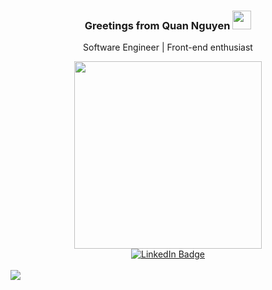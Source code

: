 <h3 align="center">
  Greetings from Quan Nguyen <img src="https://media.giphy.com/media/hvRJCLFzcasrR4ia7z/giphy.gif" width="30px" mar />  
</h3>
<p align="center">Software Engineer | Front-end enthusiast</p>

<div id="header" align="center">
  <img src="https://media.giphy.com/media/ZVik7pBtu9dNS/giphy.gif" width="300"/>
  <div>
    <a href="https://www.linkedin.com/in/daviddesar/">
      <img src="https://img.shields.io/badge/LinkedIn-blue?style=for-the-badge&logo=linkedin&logoColor=white" alt="LinkedIn Badge"/>
    </a>
  </div>
</div>
&nbsp;

<div align="center">
  <div style="display: flex; align-items: flex-start;">
    <img src="https://github-readme-stats.vercel.app/api/top-langs/?username=daviddesar&layout=compact&show_icons=true&title_color=ffffff&icon_color=34abeb&text_color=daf7dc&bg_color=151515"/>
  </div>
</div>

<!--
**daviddesar/daviddesar** is a ✨ _special_ ✨ repository because its `README.md` (this file) appears on your GitHub profile.

Here are some ideas to get you started:

- 🔭 I’m currently working on ...
- 🌱 I’m currently learning ...
- 👯 I’m looking to collaborate on ...
- 🤔 I’m looking for help with ...
- 💬 Ask me about ...
- 📫 How to reach me: ...
- 😄 Pronouns: ...
- ⚡ Fun fact: ...
-->
